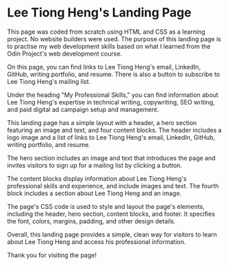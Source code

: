 <h1>Lee Tiong Heng's Landing Page</h1>

This page was coded from scratch using HTML and CSS as a learning project. No website builders were used. The purpose of this landing page is to practise my web development skills based on what I learned from the Odin Project's web development course.

On this page, you can find links to Lee Tiong Heng's email, LinkedIn, GitHub, writing portfolio, and resume. There is also a button to subscribe to Lee Tiong Heng's mailing list.

Under the heading "My Professional Skills," you can find information about Lee Tiong Heng's expertise in technical writing, copywriting, SEO writing, and paid digital ad campaign setup and management.

This landing page has a simple layout with a header, a hero section featuring an image and text, and four content blocks. The header includes a logo image and a list of links to Lee Tiong Heng's email, LinkedIn, GitHub, writing portfolio, and resume.

The hero section includes an image and text that introduces the page and invites visitors to sign up for a mailing list by clicking a button.

The content blocks display information about Lee Tiong Heng's professional skills and experience, and include images and text. The fourth block includes a section about Lee Tiong Heng and an image.

The page's CSS code is used to style and layout the page's elements, including the header, hero section, content blocks, and footer. It specifies the font, colors, margins, padding, and other design details.

Overall, this landing page provides a simple, clean way for visitors to learn about Lee Tiong Heng and access his professional information.

Thank you for visiting the page!
